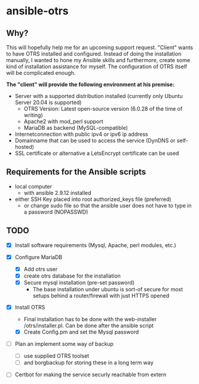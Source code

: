# ansible-otrs

## Why?
This will hopefully help me for an upcoming support request. "Client" wants to have OTRS installed and configured. Instead of doing the installation manually, I wanted to hone my Ansible skills and furthermore, create some kind of installation assistance for myself. The configuration of OTRS itself will be complicated enough.

__The "client" will provide the following environment at his premise:__
* Server with a supported distribution installed (currently only Ubuntu Server 20.04 is supported)
  * OTRS Version: Latest open-source version (6.0.28 of the time of writing)
  * Apache2 with mod_perl support
  * MariaDB as backend (MySQL-compatible)
* Internetconnection with public ipv4 or ipv6 ip address 
* Domainname that can be used to access the service (DynDNS or self-hosted)
* SSL certificate or alternative a LetsEncrypt certificate can be used

## Requirements for the Ansible scripts
* local computer 
  * with ansible 2.9.12 installed
* either SSH Key placed into root authorized_keys file (preferred)
  * or change sudo file so that the ansible user does not have to type in a password (NOPASSWD)

## TODO
* [x] Install software requirements (Mysql, Apache, perl modules, etc.)
* [x] Configure MariaDB
  * [x] Add otrs user
  * [x] create otrs database for the installation
  * [x] Secure mysql installation (pre-set password)
    * The base installation under ubuntu is sort-of secure for most setups behind a router/firewall with just HTTPS opened 
* [x] Install OTRS
  * Final installation has to be done with the web-installer /otrs/installer.pl. Can be done after the ansible script
  * [x] Create Config.pm and set the Mysql password
* [ ] Plan an implement some way of backup 
  * [ ] use supplied OTRS toolset 
  * [ ] and borgbackup for storing these in a long term way
* [ ] Certbot for making the service securly reachable from extern

